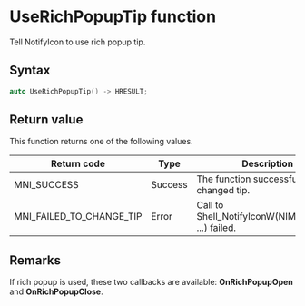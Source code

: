 # UseRichPopupTip function

Tell NotifyIcon to use rich popup tip.

## Syntax

```cpp
auto UseRichPopupTip() -> HRESULT;
```

## Return value

This function returns one of the following values.

Return code                        | Type    | Description
---------------------------------- | ------- | --------------------------------------------------
MNI_SUCCESS                        | Success | The function successfully changed tip.
MNI_FAILED_TO_CHANGE_TIP           | Error   | Call to Shell_NotifyIconW(NIM_MODIFY, ...) failed.

## Remarks

If rich popup is used, these two callbacks are available:
**OnRichPopupOpen** and **OnRichPopupClose**.
